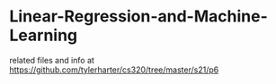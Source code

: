 # Linear-Regression-and-Machine-Learning
related files and info at https://github.com/tylerharter/cs320/tree/master/s21/p6
